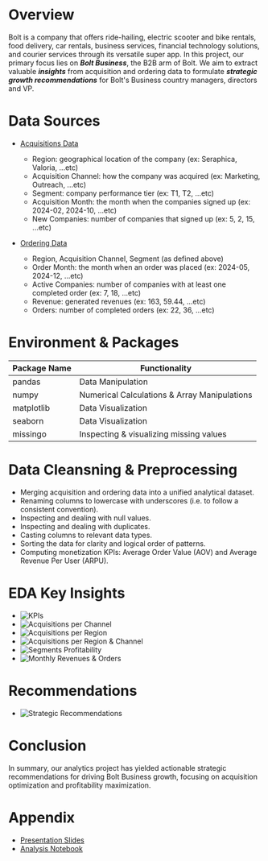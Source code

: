 # **Overview**

Bolt is a company that offers ride-hailing, electric scooter and bike rentals, food delivery, car rentals, business services, financial technology solutions, and courier services through its versatile super app. In this project, our primary focus lies on ***Bolt Business***, the B2B arm of Bolt. We aim to extract valuable ***insights*** from acquisition and ordering data to formulate ***strategic growth recommendations*** for Bolt's Business country managers, directors and VP.


  # **Data Sources**
  
  - [Acquisitions Data](https://github.com/Ayman947/EDA-for-Strategic-Business-Growth/blob/main/Analysis%20Data/data-acquisition.xlsx)
      - Region: geographical location of the company (ex: Seraphica, Valoria, ...etc)
      - Acquisition Channel: how the company was acquired (ex: Marketing, Outreach, ...etc)
      - Segment: company performance tier  (ex: T1, T2, ...etc)
      - Acquisition Month: the month when the companies signed up  (ex: 2024-02, 2024-10, ...etc)
      - New Companies: number of companies that signed up  (ex: 5, 2, 15, ...etc)
  
  - [Ordering Data](https://github.com/Ayman947/EDA-for-Strategic-Business-Growth/blob/main/Analysis%20Data/data-ordering.xlsx)
      - Region, Acquisition Channel, Segment (as defined above)
      - Order Month: the month when an order was placed  (ex: 2024-05, 2024-12, ...etc)
      - Active Companies: number of companies with at least one completed order (ex: 7, 18, ...etc)
      - Revenue: generated revenues (ex: 163, 59.44, ...etc)
      - Orders: number of completed orders (ex: 22, 36, ...etc)


  # **Environment** & **Packages**

  | Package Name | Functionality                 |
  |--------------|-------------------------------|
  | pandas       | Data Manipulation             |
  | numpy        | Numerical Calculations & Array Manipulations   |
  | matplotlib   | Data Visualization            |
  | seaborn      | Data Visualization            |
  | missingo     | Inspecting & visualizing missing values |


  # **Data Cleansning & Preprocessing**

  - Merging acquisition and ordering data into a unified analytical dataset.
  - Renaming columns to lowercase with underscores (i.e. to follow a consistent convention).
  - Inspecting and dealing with null values.
  - Inspecting and dealing with duplicates.
  - Casting columns to relevant data types.
  - Sorting the data for clarity and logical order of patterns.
  - Computing monetization KPIs: Average Order Value (AOV) and Average Revenue Per User (ARPU).


  # **EDA Key Insights**

  - ![KPIs](https://github.com/Ayman947/EDA-for-Strategic-Business-Growth/blob/main/Images/kpis.PNG)
  - ![Acquisitions per Channel](https://github.com/Ayman947/EDA-for-Strategic-Business-Growth/blob/main/Images/acquisitions%20per%20channel.PNG)
  - ![Acquisitions per Region](https://github.com/Ayman947/EDA-for-Strategic-Business-Growth/blob/main/Images/acquisitions%20per%20region.PNG)
  - ![Acquisitions per Region & Channel](https://github.com/Ayman947/EDA-for-Strategic-Business-Growth/blob/main/Images/acquisitions%20per%20region%20and%20channel.PNG)
  - ![Segments Profitability](https://github.com/Ayman947/EDA-for-Strategic-Business-Growth/blob/main/Images/segments%20profitability.PNG)
  - ![Monthly Revenues & Orders](https://github.com/Ayman947/EDA-for-Strategic-Business-Growth/blob/main/Images/monthly%20revenues%20%26%20orders.PNG)


  # **Recommendations**
  - ![Strategic Recommendations](https://github.com/Ayman947/EDA-for-Strategic-Business-Growth/blob/main/Images/segments%20profitability.PNG)



  # **Conclusion**
In summary, our analytics project has yielded actionable strategic recommendations for driving Bolt Business growth, focusing on acquisition optimization and profitability maximization.



  # **Appendix**
  
  - [Presentation Slides](https://docs.google.com/presentation/d/19CLk_pnv4ATStA7liKf7NS4Mb5Tsv4qs9m-782pUUK4/edit?usp=sharing)
  - [Analysis Notebook](https://colab.research.google.com/drive/1WqzR5eXR7Jf0dhxlmApou--V21oHz98W?usp=sharing)
